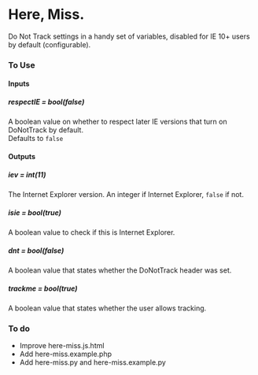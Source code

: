 Here, Miss.
==========

Do Not Track settings in a handy set of variables, disabled for IE 10+ users by default (configurable).

### To Use
#### Inputs
##### respectIE = bool(false)
A boolean value on whether to respect later IE versions that turn on DoNotTrack by default.  
Defaults to `false`
#### Outputs
##### iev = int(11)
The Internet Explorer version. An integer if Internet Explorer, `false` if not.
##### isie = bool(true)
A boolean value to check if this is Internet Explorer.
##### dnt = bool(false)
A boolean value that states whether the DoNotTrack header was set.
##### trackme = bool(true)
A boolean value that states whether the user allows tracking.

### To do
* Improve here-miss.js.html
* Add here-miss.example.php
* Add here-miss.py and here-miss.example.py
